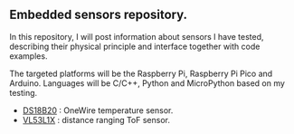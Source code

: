 ## Embedded sensors repository.

In this repository, I will post information about sensors I have tested, describing their physical principle and interface together with code examples.

The targeted platforms will be the Raspberry Pi, Raspberry Pi Pico and Arduino. Languages will be C/C++, Python and MicroPython based on my testing.


- [DS18B20](/DS18B20) : OneWire temperature sensor.
- [VL53L1X](VL53L1X) : distance ranging ToF sensor.

